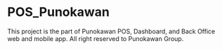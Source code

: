 # POS_Punokawan
This project is the part of Punokawan POS, Dashboard, and Back Office web and mobile app. All right reserved to Punokawan Group.
